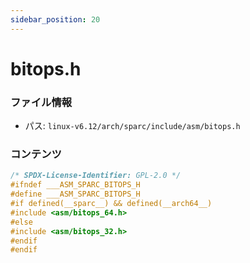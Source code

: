```yaml
---
sidebar_position: 20
---
```

# bitops.h

### ファイル情報

- パス: `linux-v6.12/arch/sparc/include/asm/bitops.h`

### コンテンツ

```h
/* SPDX-License-Identifier: GPL-2.0 */
#ifndef ___ASM_SPARC_BITOPS_H
#define ___ASM_SPARC_BITOPS_H
#if defined(__sparc__) && defined(__arch64__)
#include <asm/bitops_64.h>
#else
#include <asm/bitops_32.h>
#endif
#endif

```
